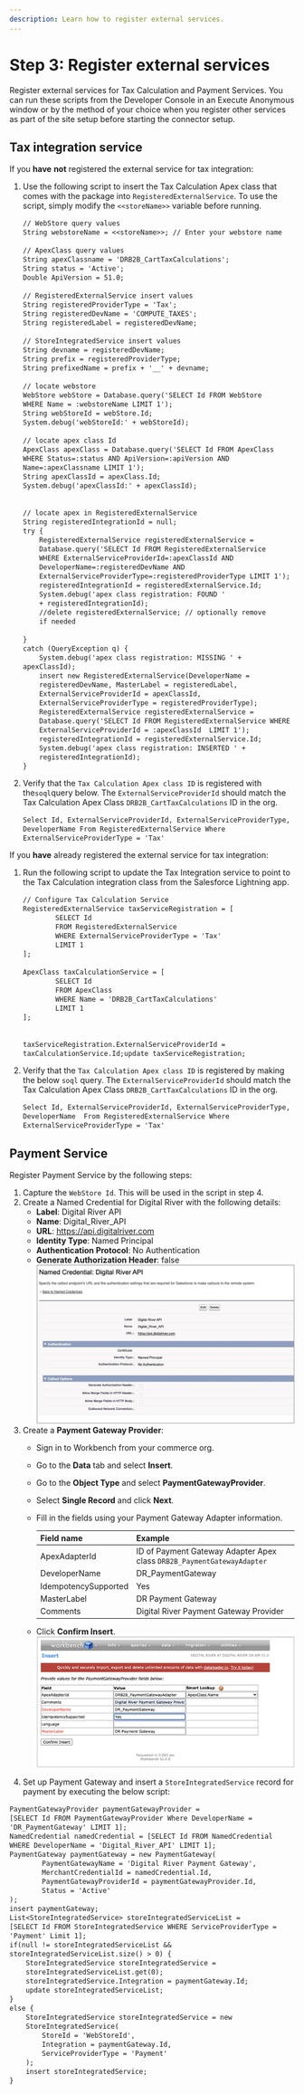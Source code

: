 ```yaml
---
description: Learn how to register external services.
---
```


# Step 3: Register external services

Register external services for Tax Calculation and Payment Services. You can run these scripts from the Developer Console in an Execute Anonymous window or by the method of your choice when you register other services as part of the site setup before starting the connector setup.

## Tax integration service

If you **have** **not** registered the external service for tax integration:

1.  Use the following script to insert the Tax Calculation Apex class that comes with the package into `RegisteredExternalService`.  To use the script, simply modify the `<<storeName>>` variable before running.

    ```
    // WebStore query values
    String webstoreName = <<storeName>>; // Enter your webstore name
     
    // ApexClass query values
    String apexClassname = 'DRB2B_CartTaxCalculations';
    String status = 'Active';
    Double ApiVersion = 51.0;
     
    // RegisteredExternalService insert values
    String registeredProviderType = 'Tax';
    String registeredDevName = 'COMPUTE_TAXES';
    String registeredLabel = registeredDevName;
     
    // StoreIntegratedService insert values
    String devname = registeredDevName;
    String prefix = registeredProviderType;
    String prefixedName = prefix + '__' + devname;
     
    // locate webstore
    WebStore webStore = Database.query('SELECT Id FROM WebStore 
    WHERE Name = :webstoreName LIMIT 1');
    String webStoreId = webStore.Id;
    System.debug('webStoreId:' + webStoreId);
     
    // locate apex class Id
    ApexClass apexClass = Database.query('SELECT Id FROM ApexClass 
    WHERE Status=:status AND ApiVersion=:apiVersion AND 
    Name=:apexClassname LIMIT 1');
    String apexClassId = apexClass.Id;
    System.debug('apexClassId:' + apexClassId);
     
     
    // locate apex in RegisteredExternalService
    String registeredIntegrationId = null;
    try {
        RegisteredExternalService registeredExternalService = 
        Database.query('SELECT Id FROM RegisteredExternalService 
        WHERE ExternalServiceProviderId=:apexClassId AND 
        DeveloperName=:registeredDevName AND 
        ExternalServiceProviderType=:registeredProviderType LIMIT 1');
        registeredIntegrationId = registeredExternalService.Id;
        System.debug('apex class registration: FOUND ' 
        + registeredIntegrationId);
        //delete registeredExternalService; // optionally remove 
        if needed
        
    } 
    catch (QueryException q) {
        System.debug('apex class registration: MISSING ' + apexClassId);
        insert new RegisteredExternalService(DeveloperName = 
        registeredDevName, MasterLabel = registeredLabel, 
        ExternalServiceProviderId = apexClassId, 
        ExternalServiceProviderType = registeredProviderType);
        RegisteredExternalService registeredExternalService = 
        Database.query('SELECT Id FROM RegisteredExternalService WHERE 
        ExternalServiceProviderId = :apexClassId  LIMIT 1');
        registeredIntegrationId = registeredExternalService.Id;
        System.debug('apex class registration: INSERTED ' + 
        registeredIntegrationId);
    }
    ```
2.  Verify that the `Tax Calculation Apex class ID` is registered with the`soql`query below. The `ExternalServiceProviderId` should match the Tax Calculation Apex Class `DRB2B_CartTaxCalculations` ID in the org.&#x20;

    ```
    Select Id, ExternalServiceProviderId, ExternalServiceProviderType, 
    DeveloperName From RegisteredExternalService Where 
    ExternalServiceProviderType = 'Tax'
    ```

If you **have** already registered the external service for tax integration:

1.  Run the following script to update the Tax Integration service to point to the Tax Calculation integration class from the Salesforce Lightning app.&#x20;

    ```
    // Configure Tax Calculation Service
    RegisteredExternalService taxServiceRegistration = [
            SELECT Id
            FROM RegisteredExternalService
            WHERE ExternalServiceProviderType = 'Tax'
            LIMIT 1
    ];

    ApexClass taxCalculationService = [
            SELECT Id
            FROM ApexClass
            WHERE Name = 'DRB2B_CartTaxCalculations'
            LIMIT 1
    ];


    taxServiceRegistration.ExternalServiceProviderId = 
    taxCalculationService.Id;update taxServiceRegistration;

    ```
2.  Verify that the `Tax Calculation Apex class ID` is registered by making the below `soql` query. The `ExternalServiceProviderId` should match the Tax Calculation Apex Class `DRB2B_CartTaxCalculations` ID in the org.

    ```
    Select Id, ExternalServiceProviderId, ExternalServiceProviderType, 
    DeveloperName  From RegisteredExternalService Where 
    ExternalServiceProviderType = 'Tax'
    ```

## Payment Service

Register Payment Service by the following steps:

1. Capture the `WebStore Id`. This will be used in the script in step 4.
2. Create a Named Credential for Digital River with the following details:
   * **Label**: Digital River API
   * **Name**: Digital\_River\_API
   * **URL**: https://api.digitalriver.com
   * **Identity Type**: Named Principal
   * **Authentication Protocol**: No Authentication
   * **Generate Authorization Header**: false \
     ![](<../.gitbook/assets/Named Credential.jpg>)&#x20;
3. Create a **Payment Gateway Provider**:
   * Sign in to Workbench from your commerce org.
   * Go to the **Data** tab and select **Insert**.
   * Go to the **Object Type** and select **PaymentGatewayProvider**.
   * Select **Single Record** and click **Next**.
   *   Fill in the fields using your Payment Gateway Adapter information.

       | Field name           | Example                                                                 |
       | -------------------- | ----------------------------------------------------------------------- |
       | ApexAdapterId        | ID of Payment Gateway Adapter Apex class  `DRB2B_PaymentGatewayAdapter` |
       | DeveloperName        | DR\_PaymentGateway                                                      |
       | IdempotencySupported | Yes                                                                     |
       | MasterLabel          | DR Payment Gateway                                                      |
       | Comments             | Digital River Payment Gateway Provider                                  |
   * Click **Confirm Insert**. \
     ![](<../.gitbook/assets/Payment gateway provider.png>)&#x20;
4. Set up Payment Gateway and insert a `StoreIntegratedService` record for payment by executing the below script:

```
PaymentGatewayProvider paymentGatewayProvider = 
[SELECT Id FROM PaymentGatewayProvider Where DeveloperName = 
'DR_PaymentGateway' LIMIT 1]; 
NamedCredential namedCredential = [SELECT Id FROM NamedCredential 
WHERE DeveloperName = 'Digital_River_API' LIMIT 1]; 
PaymentGateway paymentGateway = new PaymentGateway( 
        PaymentGatewayName = 'Digital River Payment Gateway', 
        MerchantCredentialId = namedCredential.Id, 
        PaymentGatewayProviderId = paymentGatewayProvider.Id, 
        Status = 'Active' 
); 
insert paymentGateway; 
List<StoreIntegratedService> storeIntegratedServiceList = 
[SELECT Id FROM StoreIntegratedService WHERE ServiceProviderType = 
'Payment' Limit 1]; 
if(null != storeIntegratedServiceList && 
storeIntegratedServiceList.size() > 0) { 
    StoreIntegratedService storeIntegratedService = 
    storeIntegratedServiceList.get(0); 
    storeIntegratedService.Integration = paymentGateway.Id; 
    update storeIntegratedServiceList; 
} 
else { 
    StoreIntegratedService storeIntegratedService = new 
    StoreIntegratedService( 
        StoreId = 'WebStoreId', 
        Integration = paymentGateway.Id, 
        ServiceProviderType = 'Payment' 
    ); 
    insert storeIntegratedService; 
} 
```

